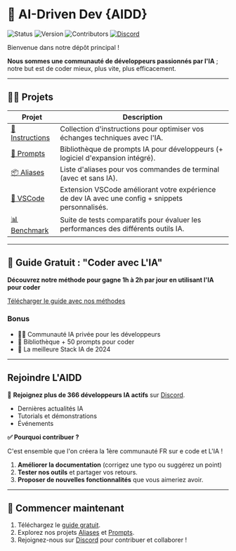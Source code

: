 
# 🌟 AI-Driven Dev {AIDD}

![Status](https://img.shields.io/badge/statut-actif-brightgreen)
![Version](https://img.shields.io/badge/version-2.0.0-blue)
![Contributors](https://img.shields.io/badge/contributors-welcome-orange)
[![Discord](https://img.shields.io/discord/1173363373115723796?color=7289da&label=discord&logo=discord&logoColor=white)](https://bit.ly/alexsoyes-discord)

Bienvenue dans notre dépôt principal !

**Nous sommes une communauté de développeurs passionnés par l'IA** ; notre but est de coder mieux, plus vite, plus efficacement.

---

## 🧑‍💻 Projets

| Projet | Description |
|--------|-------------|
| [👤 Instructions](https://github.com/ai-driven-dev/instructions) | Collection d'instructions pour optimiser vos échanges techniques avec l'IA. |
| [💬 Prompts](https://github.com/ai-driven-dev/prompts) | Bibliothèque de prompts IA pour développeurs (+ logiciel d'expansion intégré). |
| [📦 Aliases](https://github.com/ai-driven-dev/aliases) | Liste d'aliases pour vos commandes de terminal (avec et sans IA). |
| [🧩 VSCode](https://github.com/ai-driven-dev/vscode) | Extension VSCode améliorant votre expérience de dev IA avec une config + snippets personnalisés. |
| [📊 Benchmark](https://github.com/ai-driven-dev/benchmark) | Suite de tests comparatifs pour évaluer les performances des différents outils IA. |

---

## 📘 Guide Gratuit : "Coder avec L'IA"

**Découvrez notre méthode pour gagne 1h à 2h par jour en utilisant l'IA pour coder**  

[Télécharger le guide avec nos méthodes](https://learn.alexsoyes.com/guide-ia?utm_source=github&utm_medium=readme&utm_campaign=guide-ia)

### Bonus

- 🧑‍💻 Communauté IA privée pour les développeurs
- 📑 Bibliothèque + 50 prompts pour coder
- 🚀 La meilleure Stack IA de 2024

---

## Rejoindre L'AIDD

🎉 **Rejoignez plus de 366 développeurs IA actifs** sur [Discord](https://bit.ly/alexsoyes-discord).  

- Dernières actualités IA
- Tutorials et démonstrations
- Événements

**✅ Pourquoi contribuer ?**  

C'est ensemble que l'on créera la 1ère communauté FR sur e code et L'IA !

1. **Améliorer la documentation** (corrigez une typo ou suggérez un point)  
2. **Tester nos outils** et partager vos retours.  
3. **Proposer de nouvelles fonctionnalités** que vous aimeriez avoir.

---

## 🚀 Commencer maintenant

1. Téléchargez le [guide gratuit](https://learn.alexsoyes.com/guide-ia?utm_source=github&utm_medium=readme&utm_campaign=guide-ia).
2. Explorez nos projets [Aliases](https://github.com/ai-driven-dev/aliases) et [Prompts](https://github.com/ai-driven-dev/prompts).  
3. Rejoignez-nous sur [Discord](https://bit.ly/alexsoyes-discord) pour contribuer et collaborer !

